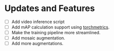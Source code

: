 # Updates and Features

- [ ] Add video inference script
- [ ] Add mAP calculation support using [torchmetrics](https://torchmetrics.readthedocs.io/en/stable/).
- [ ] Make the training pipeline more streamlined.
- [ ] Add mosaic augmentation.
- [ ] Add more augmentations.